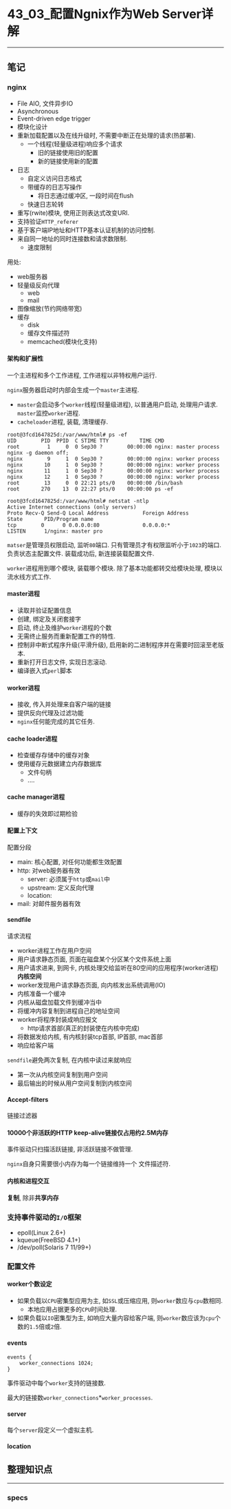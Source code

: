 # 43_03_配置Ngnix作为Web Server详解

---

## 笔记

### nginx

* File AIO, 文件异步IO
* Asynchronous
* Event-driven edge trigger
* 模块化设计
* 重新加载配置以及在线升级时, 不需要中断正在处理的请求(热部署).
	* 一个线程(轻量级进程)响应多个请求
		* 旧的链接使用旧的配置
		* 新的链接使用新的配置
* 日志
	* 自定义访问日志格式
	* 带缓存的日志写操作
		* 将日志通过缓冲区, 一段时间在flush
	* 快速日志轮转
* 重写(rwite)模块, 使用正则表达式改变URI.
* 支持验证`HTTP_referer`
* 基于客户端IP地址和HTTP基本认证机制的访问控制.
* 来自同一地址的同时连接数和请求数限制.
	* 速度限制

用处:

* web服务器
* 轻量级反向代理
	* web
	* mail
* 图像缩放(节约网络带宽)
* 缓存
	* disk
	* 缓存文件描述符
	* memcached(模块化支持)

#### 架构和扩展性

一个主进程和多个工作进程, 工作进程以非特权用户运行.

`nginx`服务器启动时内部会生成一个`master`主进程. 

* `master`会启动多个`worker`线程(轻量级进程), 以普通用户启动, 处理用户请求. `master`监控`worker`进程.
* `cacheloader`进程, 装载, 清理缓存.


```
root@3fcd1647825d:/var/www/html# ps -ef
UID        PID  PPID  C STIME TTY          TIME CMD
root         1     0  0 Sep30 ?        00:00:00 nginx: master process nginx -g daemon off;
nginx        9     1  0 Sep30 ?        00:00:00 nginx: worker process
nginx       10     1  0 Sep30 ?        00:00:00 nginx: worker process
nginx       11     1  0 Sep30 ?        00:00:00 nginx: worker process
nginx       12     1  0 Sep30 ?        00:00:00 nginx: worker process
root        13     0  0 22:21 pts/0    00:00:00 /bin/bash
root       270    13  0 22:27 pts/0    00:00:00 ps -ef

root@3fcd1647825d:/var/www/html# netstat -ntlp
Active Internet connections (only servers)
Proto Recv-Q Send-Q Local Address           Foreign Address         State       PID/Program name
tcp        0      0 0.0.0.0:80              0.0.0.0:*               LISTEN      1/nginx: master pro
```

`matser`是管理员权限启动, 监听`80`端口. 只有管理员才有权限监听小于`1023`的端口. 负责状态主配置文件. 装载成功后, 新连接装载配置文件.

`worker`进程用到哪个模块, 装载哪个模块. 除了基本功能都转交给模块处理, 模块以流水线方式工作.

#### master进程

* 读取并验证配置信息
* 创建, 绑定及关闭套接字
* 启动, 终止及维护`worker`进程的个数
* 无需终止服务而重新配置工作的特性.
* 控制非中断式程序升级(平滑升级), 启用新的二进制程序并在需要时回滚至老版本.
* 重新打开日志文件, 实现日志滚动.
* 编译嵌入式`perl`脚本

#### worker进程

* 接收, 传入并处理来自客户端的链接
* 提供反向代理及过滤功能
* `nginx`任何能完成的其它任务.

#### cache loader进程

* 检查缓存存储中的缓存对象
* 使用缓存元数据建立内存数据库
	* 文件句柄
	* ....

#### cache manager进程

* 缓存的失效即过期检验

#### 配置上下文

配置分段

* main: 核心配置, 对任何功能都生效配置
* http: 对web服务器有效
	* server: 必须属于`http`或`mail`中
	* upstream: 定义反向代理
	* location: 
* mail: 对邮件服务器有效

#### sendfile

请求流程

* worker进程工作在用户空间
* 用户请求静态页面, 页面在磁盘某个分区某个文件系统上面
* 用户请求进来, 到网卡, 内核处理交给监听在80空间的应用程序(worker进程) **内核空间**
* worker发现用户请求静态页面, 向内核发出系统调用(IO)
* 内核准备一个缓冲
* 内核从磁盘加载文件到缓冲当中
* 将缓冲内容复制到进程自己的地址空间
* worker将程序封装成响应报文
	* http请求首部(真正的封装使在内核中完成)
* 将数据发给内核, 有内核封装tcp首部, IP首部, mac首部
* 响应给客户端


`sendfile`避免两次复制, 在内核中读过来就响应

* 第一次从内核空间复制到用户空间
* 最后输出的时候从用户空间复制到内核空间

#### Accept-filters

链接过滤器

#### 10000个非活跃的HTTP keep-alive链接仅占用约2.5M内存

事件驱动只扫描活跃链接, 非活跃链接不做管理.

`nginx`自身只需要很小内存为每一个链接维持一个 文件描述符.

#### 内核和进程交互

**复制**, 除非**共享内存**

### 支持事件驱动的`I/O`框架

* epoll(Linux 2.6+)
* kqueue(FreeBSD 4.1+)
* /dev/poll(Solaris 7 11/99+)

### 配置文件

#### worker个数设定

* 如果负载以`CPU`密集型应用为主, 如`SSL`或压缩应用, 则`worker`数应与`cpu`数相同. 
	* 本地应用占据更多的`CPU`时间处理.
* 如果负载以`IO`密集型为主, 如响应大量内容给客户端, 则`worker`数应该为`cpu`个数的`1.5`倍或`2`倍.

#### events

```
events {
	worker_connections 1024;
}
```

事件驱动中每个`worker`支持的链接数.

最大的链接数`worker_connections`*`worker_processes`.

#### server

每个`server`段定义一个虚拟主机.

#### location



## 整理知识点

---

### specs

